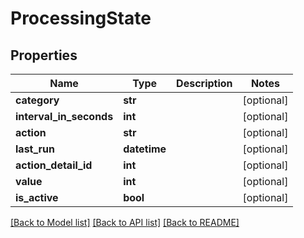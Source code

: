 # ProcessingState

## Properties
Name | Type | Description | Notes
------------ | ------------- | ------------- | -------------
**category** | **str** |  | [optional] 
**interval_in_seconds** | **int** |  | [optional] 
**action** | **str** |  | [optional] 
**last_run** | **datetime** |  | [optional] 
**action_detail_id** | **int** |  | [optional] 
**value** | **int** |  | [optional] 
**is_active** | **bool** |  | [optional] 

[[Back to Model list]](../README.md#documentation-for-models) [[Back to API list]](../README.md#documentation-for-api-endpoints) [[Back to README]](../README.md)

